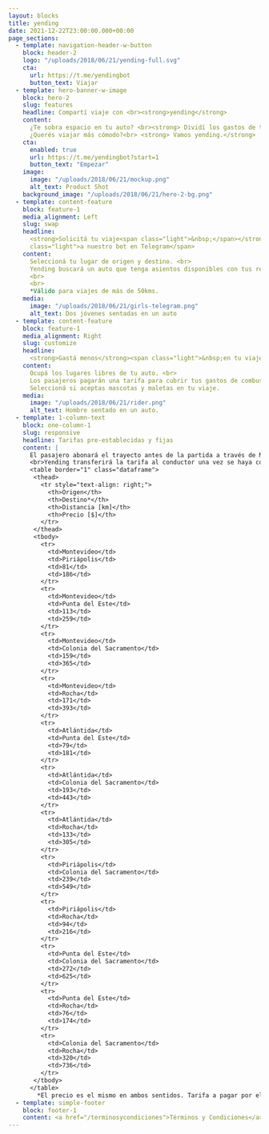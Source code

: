 ```yaml
---
layout: blocks
title: yending
date: 2021-12-22T23:00:00.000+00:00
page_sections:
  - template: navigation-header-w-button
    block: header-2
    logo: "/uploads/2018/06/21/yending-full.svg"
    cta:
      url: https://t.me/yendingbot
      button_text: Viajar
  - template: hero-banner-w-image
    block: hero-2
    slug: features
    headline: Compartí viaje con <br><strong>yending</strong>
    content:
      ¿Te sobra espacio en tu auto? <br><strong> Dividí los gastos de tu viaje.</strong> <br>
      ¿Querés viajar más cómodo?<br> <strong> Vamos yending.</strong>
    cta:
      enabled: true
      url: https://t.me/yendingbot?start=1
      button_text: "Empezar"
    image:
      image: "/uploads/2018/06/21/mockup.png"
      alt_text: Product Shot
    background_image: "/uploads/2018/06/21/hero-2-bg.png"
  - template: content-feature
    block: feature-1
    media_alignment: Left
    slug: swap
    headline:
      <strong>Solicitá tu viaje<span class="light">&nbsp;</span></strong><span
      class="light">a nuestro bot en Telegram</span>
    content:
      Seleccioná tu lugar de origen y destino. <br>
      Yending buscará un auto que tenga asientos disponibles con tus requisitos. 
      <br>
      <br>
      *Válido para viajes de más de 50kms. 
    media:
      image: "/uploads/2018/06/21/girls-telegram.png"
      alt_text: Dos jóvenes sentadas en un auto
  - template: content-feature
    block: feature-1
    media_alignment: Right
    slug: customize
    headline:
      <strong>Gastá menos</strong><span class="light">&nbsp;en tu viaje </span>
    content:
      Ocupá los lugares libres de tu auto. <br>
      Los pasajeros pagarán una tarifa para cubrir tus gastos de combustible y peajes. <br>
      Seleccioná si aceptas mascotas y maletas en tu viaje. 
    media:
      image: "/uploads/2018/06/21/rider.png"
      alt_text: Hombre sentado en un auto. 
  - template: 1-column-text
    block: one-column-1
    slug: responsive
    headline: Tarifas pre-establecidas y fijas
    content: |
      El pasajero abonará el trayecto antes de la partida a través de MercadoPago.
      <br>Yending transferirá la tarifa al conductor una vez se haya completado el trayecto.
      <table border="1" class="dataframe">
       <thead>
         <tr style="text-align: right;">
           <th>Origen</th>
           <th>Destino*</th>
           <th>Distancia [km]</th>
           <th>Precio [$]</th>
         </tr>
       </thead>
       <tbody>
         <tr>
           <td>Montevideo</td>
           <td>Piriápolis</td>
           <td>81</td>
           <td>186</td>
         </tr>
         <tr>
           <td>Montevideo</td>
           <td>Punta del Este</td>
           <td>113</td>
           <td>259</td>
         </tr>
         <tr>
           <td>Montevideo</td>
           <td>Colonia del Sacramento</td>
           <td>159</td>
           <td>365</td>
         </tr>
         <tr>
           <td>Montevideo</td>
           <td>Rocha</td>
           <td>171</td>
           <td>393</td>
         </tr>
         <tr>
           <td>Atlántida</td>
           <td>Punta del Este</td>
           <td>79</td>
           <td>181</td>
         </tr>
         <tr>
           <td>Atlántida</td>
           <td>Colonia del Sacramento</td>
           <td>193</td>
           <td>443</td>
         </tr>
         <tr>
           <td>Atlántida</td>
           <td>Rocha</td>
           <td>133</td>
           <td>305</td>
         </tr>
         <tr>
           <td>Piriápolis</td>
           <td>Colonia del Sacramento</td>
           <td>239</td>
           <td>549</td>
         </tr>
         <tr>
           <td>Piriápolis</td>
           <td>Rocha</td>
           <td>94</td>
           <td>216</td>
         </tr>
         <tr>
           <td>Punta del Este</td>
           <td>Colonia del Sacramento</td>
           <td>272</td>
           <td>625</td>
         </tr>
         <tr>
           <td>Punta del Este</td>
           <td>Rocha</td>
           <td>76</td>
           <td>174</td>
         </tr>
         <tr>
           <td>Colonia del Sacramento</td>
           <td>Rocha</td>
           <td>320</td>
           <td>736</td>
         </tr>
       </tbody>
      </table>  
        *El precio es el mismo en ambos sentidos. Tarifa a pagar por el pasajero. Yending retendrá el 10% de la tarifa en concepto de gastos de gestión de cada viaje.
  - template: simple-footer
    block: footer-1
    content: <a href="/terminosycondiciones">Términos y Condiciones</a>
---
```


